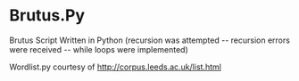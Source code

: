 # Brutus.Py
Brutus Script Written in Python (recursion was attempted -- recursion errors were received -- while loops were implemented)

Wordlist.py courtesy of 
http://corpus.leeds.ac.uk/list.html
